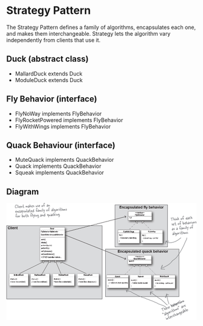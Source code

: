 # Strategy Pattern

The Strategy Pattern defines a family of algorithms, encapsulates each one, and makes them interchangeable. Strategy lets the algorithm vary independently from clients that use it.

## Duck (abstract class)
- MallardDuck extends Duck
- ModuleDuck extends Duck

## Fly Behavior (interface)
- FlyNoWay implements FlyBehavior
- FlyRocketPowered implements FlyBehavior
- FlyWithWings implements FlyBehavior

## Quack Behaviour (interface)
- MuteQuack implements QuackBehavior
- Quack implements QuackBehavior
- Squeak implements QuackBehavior


## Diagram
![Class Diagram 1](./images/f0022-01.png)